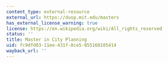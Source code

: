 ```yaml
---
content_type: external-resource
external_url: https://dusp.mit.edu/masters
has_external_license_warning: true
license: https://en.wikipedia.org/wiki/All_rights_reserved
status: ''
title: Master in City Planning
uid: fc9dfd03-11ee-431f-8ce5-055168105414
wayback_url: ''
---
```

